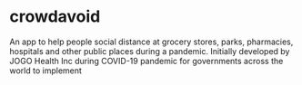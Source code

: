 # crowdavoid
An app to help people social distance at grocery stores, parks, pharmacies, hospitals and other public places during a pandemic. Initially developed by JOGO Health Inc during COVID-19 pandemic for governments across the world to implement 
